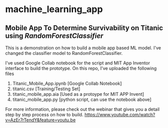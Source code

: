 # machine_learning_app
## Mobile App To Determine Survivability on Titanic using *RandomForestClassifier*

This is a demonstration on how to build a mobile app based ML model. I've changed the classifier model to RandomForestClassifier.

I've used Google Collab notebook for the script and MIT App Inventor interface to build the prototype. On this repo, I've uploaded the following files

1. Titanic_Mobile_App.ipynb [Google Collab Notebook]
2. titanic.csv [Training/Testing Set]
3. titanic_mobile_app.aia [Used as a protoype for MIT APP Invent]
4. titanic_mobile_app.py [python script, can use the notebook above]

For more information, please check out the webinar that gives you a detail step by step process on how to build. 
https://www.youtube.com/watch?v=AzEr7rTendY&feature=youtu.be
 
